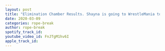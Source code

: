 ```yaml
---
layout: post
title: "Elimination Chamber Results. Shayna is going to WrestleMania to face Becky. (Exclusive Footage)"
date: 2020-03-09
categories: rope-break
author: rope-break
spotify_track_id: 
youtube_video_id: FnJTgM1hv6I
apple_track_id: 
---
```

